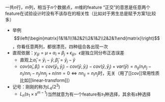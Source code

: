 一共$n$行，$m$列，相当于$n$个数据点，$m$维的feature
“正交”的意思是任意两个feature在试验设计时没有不该存在的相关性（比如对于男生总是赋予方案1比较多）
- 举例$$\left(\begin{matrix}1&1&1\\1&2&2\\2&1&2\\2&2&1\end{matrix}\right)$$，你看任意两列，都很漂亮，四种组合各出现一次
- 直观依据：$y_{ijl} = \mu + \alpha_i +\beta_j + \epsilon_{ijl}$，$\epsilon$是独立同分布正态误差
  - 直观上$\hat \alpha_i = \bar y_i - \bar y,\hat \beta_j = \bar y_j-\bar y$
  - $cov(\hat\alpha_i,\hat\beta_i) = cov(\bar y_i,\bar y_j)-cov(\bar y,\bar y_i)-cov(\bar y,\bar y_j)+var(\bar y) = n_{ij}/n_in_j-n_i/nn_i-n_j/nn_j+n/nn=0\Leftrightarrow nn_{ij}=n_in_j$时，无关（用了[[cov]]常用性质比如[[linear-transform]]）
- 记号：刚刚的称为$L_4(2^3)$
  - $L_n(s_1\times s^{m-1})$当然就意为有一个feature有$s_1$种选择，其余有$s$种选择